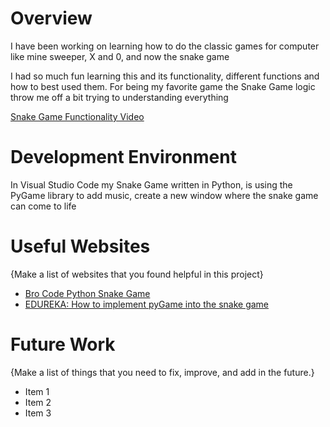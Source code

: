 # Overview

I have been working on learning how to do the classic games for computer like mine sweeper, X and 0, and now the snake game

I had so much fun learning this and its functionality, different functions and how to best used them. For being my favorite game the Snake Game logic throw me off a bit trying to understanding everything

[Snake Game Functionality Video](https://www.loom.com/share/6331399ea5344e88a6a1fc4f3e734d7a?sid=4608e6f5-1ac9-413e-ab12-7dda3901b78c)

# Development Environment

In Visual Studio Code my Snake Game written in Python, is using the PyGame library to add music, create a new window where the snake game can come to life

# Useful Websites

{Make a list of websites that you found helpful in this project}
* [Bro Code Python Snake Game](https://www.youtube.com/watch?v=bfRwxS5d0SI)
* [EDUREKA: How to implement pyGame into the snake game](https://www.edureka.co/blog/snake-game-with-pygame/)

# Future Work

{Make a list of things that you need to fix, improve, and add in the future.}
* Item 1
* Item 2
* Item 3